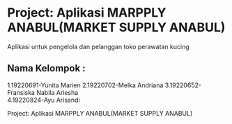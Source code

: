 # Project: Aplikasi MARPPLY ANABUL(MARKET SUPPLY ANABUL)

Aplikasi untuk pengelola dan pelanggan toko perawatan kucing

## Nama Kelompok :
1.19220691-Yunita Marien 
2.19220702-Melka Andriana 
3.19220652-Fransiska Nabila Ariesha  
4.19220824-Ayu Arisandi 

Project: Aplikasi MARPPLY ANABUL(MARKET SUPPLY ANABUL)
